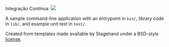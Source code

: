 Integração Contínua: ![](https://github.com/IvandersonBordin/escola_test_dart/workflows/Dart%20CI/badge.svg)

A sample command-line application with an entrypoint in `bin/`, library code
in `lib/`, and example unit test in `test/`.

Created from templates made available by Stagehand under a BSD-style
[license](https://github.com/dart-lang/stagehand/blob/master/LICENSE).
